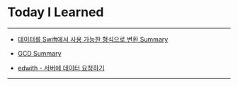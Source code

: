 # Today I Learned

---

- [데이터를 Swift에서 사용 가능한 형식으로 변환 Summary](https://vincentgeranium.github.io/ios,/swift/2020/02/11/DataSummary.html)

- [GCD Summary](https://vincentgeranium.github.io/ios,/swift/2020/02/12/GCDSummary.html)

- [edwith - 서버에 데이터 요청하기](https://github.com/VincentGeranium/edwithStudy-project-6/tree/master/Leacture-3-3)

---

